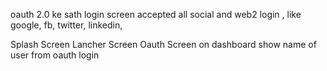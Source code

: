 oauth 2.0 ke sath login screen accepted all social and web2 login , like google, fb, twitter, linkedin, 

Splash Screen
Lancher Screen
Oauth Screen
on dashboard show name of user from oauth login